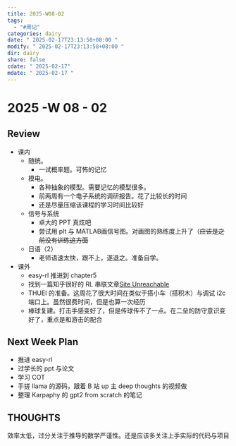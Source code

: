 ```yaml
---
title: 2025-W08-02
tags:
  - "#周记"
categories: dairy
date: " 2025-02-17T23:13:58+08:00 "
modify: " 2025-02-17T23:13:58+08:00 "
dir: dairy
share: false
cdate: " 2025-02-17"
mdate: " 2025-02-17 "
---
```


# 2025 -W 08 - 02 

## Review

- 课内
	- 随统。
		- 一试概率题。可怖的记忆
	- 模电。
		- 各种抽象的模型。需要记忆的模型很多。
		- 前两周有一个电子系统的调研报告。花了比较长的时间
		- 还是尽量压缩该课程的学习时间比较好
	- 信号与系统
		- 卓大的 PPT 真炫吧
		- 尝试用 plt 与 MATLAB画信号图。对画图的熟练度上升了（~~应该是之前没有训练这方面~~
	- 日语（2）
		- 老师语速太快，跟不上，遂退之。准备自学。
- 课外
	- easy-rl 推进到 chapter5
	- 找到一篇知乎很好的 RL 串联文章[Site Unreachable](https://zhuanlan.zhihu.com/p/10389734563)
	- THUEI 的准备。这周花了很大时间在类似于搭小车（搭积木）与调试 i2c 端口上。虽然很费时间，但是也算一次经历
	- 棒球复建。打击手感变好了，但是传球传不了一点。在二垒的防守意识变好了，重点是和游击的配合

## Next Week Plan

- 推进 easy-rl
- 过学长的 ppt 与论文
- 学习 COT
- 手搓 llama 的源码，跟着 B 站 up 主 deep thoughts 的视频做
- 整理 Karpaphy 的 gpt2 from scratch 的笔记

## THOUGHTS

效率太低，过分关注于推导的数学严谨性。还是应该多关注上手实际的代码与项目

